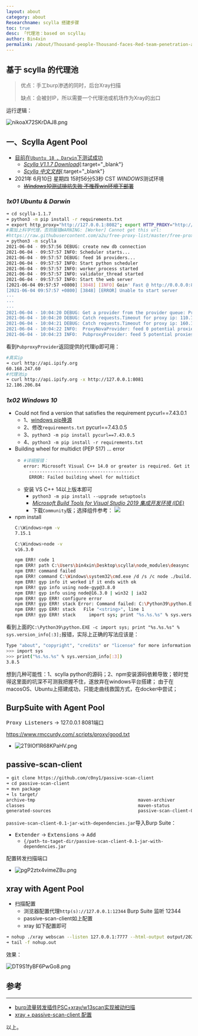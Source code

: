 ```yaml
---
layout: about
category: about
Researchname: scylla 搭建步骤
toc: true
desc: 「代理池：based on scylla」
author: Bin4xin
permalink: /about/Thousand-people-Thousand-faces-Red-team-penetration-agent-pool-based-on-scylla/
---
```


## 基于 scylla 的代理池

>优点：手工burp渗透的同时，后台Xray扫描
>
>缺点：会被封IP，所以需要一个代理池或机场作为Xray的出口

运行逻辑：

![nikoaX72SKrDAJ8.png]({{site.PicturesLinks_Domain}}/images/2022/02/20/nikoaX72SKrDAJ8.png)


## 一、Scylla Agent Pool

- [目前在`Ubuntu 18 、Darwin`下测试成功](#1x01-ubuntu--darwin)
    - [*Scylla V1.1.7 Download*](https://github.com/imWildCat/scylla/archive/refs/tags/1.1.7.zip){:target="_blank"}
    - [*Scylla 中文文档*](https://scylla.wildcat.io/zh/latest/){:target="_blank"}
- 2021年 6月10日 星期四 15时56分53秒 CST *WINDOWS*测试环境
    - [~~*Windows10*测试排坑失败 不推荐win环境下部署~~](#1x02-windows-10)

### *1x01 Ubuntu & Darwin*

```bash
➜ cd scylla-1.1.7
➜ python3 -m pip install -r requirements.txt
➜ export http_proxy="http://127.0.0.1:8082"; export HTTP_PROXY="http://127.0.0.1:8082"; export https_proxy="http://127.0.0.1:8082"; export HTTPS_PROXY="http://127.0.0.1:8082"
#需加上科学代理，否则报错WARNING: [Worker] Cannot get this url: 
#https://raw.githubusercontent.com/a2u/free-proxy-list/master/free-proxy-list.txt
➜ python3 -m scylla
2021-06-04 - 09:57:56 DEBUG: create new db connection
2021-06-04 - 09:57:57 INFO: Scheduler starts...
2021-06-04 - 09:57:57 DEBUG: feed 16 providers...
2021-06-04 - 09:57:57 INFO: Start python scheduler
2021-06-04 - 09:57:57 INFO: worker_process started
2021-06-04 - 09:57:57 INFO: validator_thread started
2021-06-04 - 09:57:57 INFO: Start the web server
[2021-06-04 09:57:57 +0800] [3848] [INFO] Goin' Fast @ http://0.0.0.0:8899
[2021-06-04 09:57:57 +0800] [3848] [ERROR] Unable to start server
···
···
···
2021-06-04 - 10:04:20 DEBUG: Get a provider from the provider queue: ProxyNovaProvider
2021-06-04 - 10:04:20 DEBUG: Catch requests.Timeout for proxy ip: 110.76.148.242
2021-06-04 - 10:04:21 DEBUG: Catch requests.Timeout for proxy ip: 160.19.232.85
2021-06-04 - 10:04:22 INFO:  ProxyNovaProvider: feed 0 potential proxies into the validator queue
2021-06-04 - 10:04:23 INFO:  PubproxyProvider: feed 5 potential proxies into the validator queue
```
看到`PubproxyProvider`返回提供的代理ip即可用：
```bash
#真实ip
➜ curl http://api.ipify.org                         
60.168.247.60
#代理池ip                              
➜ curl http://api.ipify.org -x http://127.0.0.1:8081
12.186.206.84
```

### *1x02 Windows 10*


- Could not find a version that satisfies the requirement pycurl==7.43.0.1
    - 1、[windows pip换源](https://blog.csdn.net/Artprog/article/details/75632723)
    - 2、修改`requirements.txt` pycurl==7.43.0.5
    - 3、`python3 -m pip install pycurl==7.43.0.5`
    - 4、`python3 -m pip install -r requirements.txt`
- Building wheel for multidict (PEP 517) ... error
    -   ```bash
        #详细报错：
        error: Microsoft Visual C++ 14.0 or greater is required. Get it with "Microsoft C++ Build Tools": https://visualstudio.microsoft.com/visual-cpp-build-tools/
          ----------------------------------------
          ERROR: Failed building wheel for multidict
        ```
    - 安装 VS C++ 14以上版本即可
        - `python3 -m pip install --upgrade setuptools`
        - [*Microsoft Build Tools for Visual Studio 2019 集成开发环境 (IDE)*](https://visualstudio.microsoft.com/zh-hans/downloads/)
        - 下载`Community`版；选择组件参考：
        ![](https://pic3.zhimg.com/v2-d9b62b311a453bfb5364e1fec5fe23c2_r.jpg)
- npm install
    ```bash
    C:\Windows>npm -v
    7.15.1
    
    C:\Windows>node -v
    v16.3.0
    
    npm ERR! code 1
    npm ERR! path C:\Users\bin4xin\Desktop\scylla\node_modules\deasync
    npm ERR! command failed
    npm ERR! command C:\Windows\system32\cmd.exe /d /s /c node ./build.js
    npm ERR! gyp info it worked if it ends with ok
    npm ERR! gyp info using node-gyp@3.8.0
    npm ERR! gyp info using node@16.3.0 | win32 | ia32
    npm ERR! gyp ERR! configure error
    npm ERR! gyp ERR! stack Error: Command failed: C:\Python39\python.EXE -c import sys; print "%s.%s.%s" % sys.version_info[:3];
    npm ERR! gyp ERR! stack   File "<string>", line 1
    npm ERR! gyp ERR! stack     import sys; print "%s.%s.%s" % sys.version_info[:3];
    ```
看到上面的`C:\Python39\python.EXE -c import sys; print "%s.%s.%s" % sys.version_info[:3];`报错，实际上正确的写法应该是：
```bash
Type "about", "copyright", "credits" or "license" for more information.
>>> import sys
>>> print("%s.%s.%s" % sys.version_info[:3])
3.8.5
```
想到几种可能性：1、scylla python的源码；2、npm安装源码依赖导致；顿时觉得这里面的坑深不可测我把握不住，遂放弃在windows平台搭建；
由于在macosOS、Ubuntu上搭建成功，只能走曲线救国方式，在docker中尝试；



## BurpSuite with Agent Pool

<kbd>Proxy Listeners</kbd> -> 127.0.0.1 8081端口

https://www.rmccurdy.com/.scripts/proxy/good.txt

- ![2T9IOf1R68KPaHV.png]({{site.PicturesLinks_Domain}}/images/2022/02/20/2T9IOf1R68KPaHV.png)


## passive-scan-client

```bash
➜ git clone https://github.com/c0ny1/passive-scan-client
➜ cd passive-scan-client
➜ mvn package
➜ ls target/      
archive-tmp                                       maven-archiver                                    passive-scan-client-0.1.jar
classes                                           maven-status
generated-sources                                 passive-scan-client-0.1-jar-with-dependencies.jar
```
`passive-scan-client-0.1-jar-with-dependencies.jar`导入Burp Suite：

- <kbd>Extender</kbd> -> <kbd>Extensions</kbd> -> <kbd>Add</kbd>
    - `{/path-to-taget-dir/passive-scan-client-0.1-jar-with-dependencies.jar`
    
配置转发扫描端口

- ![pgP2ztx4vimeZBu.png]({{site.PicturesLinks_Domain}}/images/2022/02/20/pgP2ztx4vimeZBu.png)

## xray with Agent Pool

- 扫描配置 
    - 浏览器配置代理`http(s)://127.0.0.1:12344`  Burp Suite 监听 12344
    - passive-scan-client如上配置
    - xray 如下配置即可

```bash
➜ nohup ./xray webscan --listen 127.0.0.1:7777 --html-output output/2021-05/2021-05-28.html &
➜ tail -f nohup.out
```
效果：

![DT9S1fyBF6PwGo8.png]({{site.PicturesLinks_Domain}}/images/2022/02/20/DT9S1fyBF6PwGo8.png)

## 参考

---
- [burp流量转发插件PSC+xray/w13scan实现被动扫描](https://www.cnblogs.com/Rain99-/p/12531370.html)
- [xray + passive-scan-client 配置](http://wp.blkstone.me/2020/04/xray-config/)

以上。